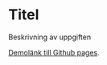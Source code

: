 # Titel

Beskrivning av uppgiften

[Demolänk till Github pages](https://lisamarieandersson.github.io/laboration-1/).